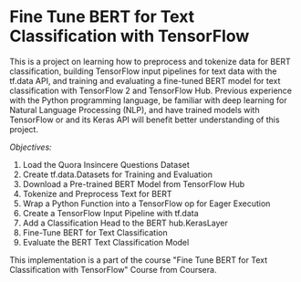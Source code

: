 # Fine Tune BERT for Text Classification with TensorFlow

This is a project on learning how to preprocess and tokenize data for BERT classification, building TensorFlow input pipelines for text data with the tf.data API, and training and evaluating a fine-tuned BERT model for text classification with TensorFlow 2 and TensorFlow Hub. Previous experience with the Python programming language, be familiar with deep learning for Natural Language Processing (NLP), and have trained models with TensorFlow or and its Keras API will benefit better understanding of this project.

_Objectives:_
1. Load the Quora Insincere Questions Dataset
2. Create tf.data.Datasets for Training and Evaluation
3. Download a Pre-trained BERT Model from TensorFlow Hub
4. Tokenize and Preprocess Text for BERT
5. Wrap a Python Function into a TensorFlow op for Eager Execution
6. Create a TensorFlow Input Pipeline with tf.data
7. Add a Classification Head to the BERT hub.KerasLayer
8. Fine-Tune BERT for Text Classification
9. Evaluate the BERT Text Classification Model

This implementation is a part of the course "Fine Tune BERT for Text Classification with TensorFlow" Course from Coursera. 
